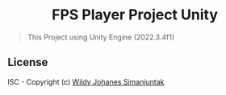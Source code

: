 <h1 align= center >
	FPS Player Project Unity
</h1>

> This Project using Unity Engine (2022.3.4f1)

License
-------

ISC - Copyright (c) [Wildy Johanes Simanjuntak](https://instagram.com/jo.14m)

